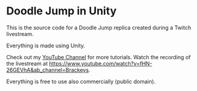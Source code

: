 # Doodle Jump in Unity
This is the source code for a Doodle Jump replica created during a Twitch livestream.

Everything is made using Unity.

Check out my [YouTube Channel](http://youtube.com/brackeys) for more tutorials. Watch the recording of the livestream at https://www.youtube.com/watch?v=fHN-26GEVhA&ab_channel=Brackeys.

Everything is free to use also commercially (public domain).
